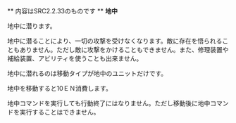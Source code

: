 ** 内容はSRC2.2.33のものです **
**地中**

地中に潜ります。

地中に潜ることにより、一切の攻撃を受けなくなります。敵に存在を悟られることもありません。ただし敵に攻撃をかけることもできません。また、修理装置や補給装置、アビリティを使うことも出来ません。

地中に潜れるのは移動タイプが地中のユニットだけです。

地中を移動すると10ＥＮ消費します。

地中コマンドを実行しても行動終了にはなりません。ただし移動後に地中コマンドを実行することはできません。
